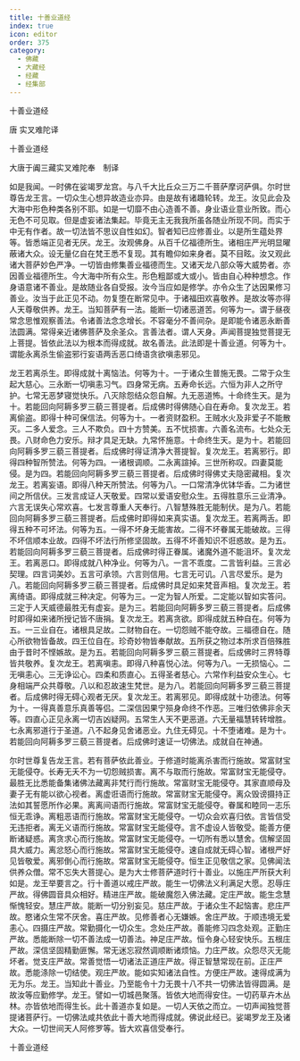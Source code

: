 ```yaml
---
title: 十善业道经
index: true
icon: editor
order: 375
category:
  - 佛藏
  - 大藏经
  - 经藏
  - 经集部
---
```


  十善业道经  

唐 实叉难陀译  

十善业道经  

大唐于阗三藏实叉难陀奉　制译  

如是我闻。一时佛在娑竭罗龙宫。与八千大比丘众三万二千菩萨摩诃萨俱。尔时世尊告龙王言。一切众生心想异故造业亦异。由是故有诸趣轮转。龙王。汝见此会及大海中形色种类各别不耶。如是一切靡不由心造善不善。身业语业意业所致。而心无色不可见取。但是虚妄诸法集起。毕竟无主无我我所虽各随业所现不同。而实于中无有作者。故一切法皆不思议自性如幻。智者知已应修善业。以是所生蕴处界等。皆悉端正见者无厌。龙王。汝观佛身。从百千亿福德所生。诸相庄严光明显曜蔽诸大众。设无量亿自在梵王悉不复现。其有瞻仰如来身者。莫不目眩。汝又观此诸大菩萨妙色严净。一切皆由修集善业福德而生。又诸天龙八部众等大威势者。亦因善业福德所生。今大海中所有众生。形色粗鄙或大或小。皆由自心种种想念。作身语意诸不善业。是故随业各自受报。汝今当应如是修学。亦令众生了达因果修习善业。汝当于此正见不动。勿复堕在断常见中。于诸福田欢喜敬养。是故汝等亦得人天尊敬供养。龙王。当知菩萨有一法。能断一切诸恶道苦。何等为一。谓于昼夜常念思惟观察善法。令诸善法念念增长。不容毫分不善间杂。是即能令诸恶永断善法圆满。常得亲近诸佛菩萨及余圣众。言善法者。谓人天身。声闻菩提独觉菩提无上菩提。皆依此法以为根本而得成就。故名善法。此法即是十善业道。何等为十。谓能永离杀生偷盗邪行妄语两舌恶口绮语贪欲嗔恚邪见。  

龙王若离杀生。即得成就十离恼法。何等为十。一于诸众生普施无畏。二常于众生起大慈心。三永断一切嗔恚习气。四身常无病。五寿命长远。六恒为非人之所守护。七常无恶梦寝觉快乐。八灭除怨结众怨自解。九无恶道怖。十命终生天。是为十。若能回向阿耨多罗三藐三菩提者。后成佛时得佛随心自在寿命。复次龙王。若离偷盗。即得十种可保信法。何等为十。一者资财盈积。王贼水火及非爱子不能散灭。二多人爱念。三人不欺负。四十方赞美。五不忧损害。六善名流布。七处众无畏。八财命色力安乐。辩才具足无缺。九常怀施意。十命终生天。是为十。若能回向阿耨多罗三藐三菩提者。后成佛时得证清净大菩提智。复次龙王。若离邪行。即得四种智所赞法。何等为四。一诸根调顺。二永离諠掉。三世所称叹。四妻莫能侵。是为四。若能回向阿耨多罗三藐三菩提者。后成佛时得佛丈夫隐密藏相。复次龙王。若离妄语。即得八种天所赞法。何等为八。一口常清净优钵华香。二为诸世间之所信伏。三发言成证人天敬爱。四常以爱语安慰众生。五得胜意乐三业清净。六言无误失心常欢喜。七发言尊重人天奉行。八智慧殊胜无能制伏。是为八。若能回向阿耨多罗三藐三菩提者。后成佛时即得如来真实语。复次龙王。若离两舌。即得五种不可坏法。何等为五。一得不坏身无能害故。二得不坏眷属无能破故。三得不坏信顺本业故。四得不坏法行所修坚固故。五得不坏善知识不诳惑故。是为五。若能回向阿耨多罗三藐三菩提者。后成佛时得正眷属。诸魔外道不能沮坏。复次龙王。若离恶口。即得成就八种净业。何等为八。一言不乖度。二言皆利益。三言必契理。四言词美妙。五言可承领。六言则信用。七言无可讥。八言尽爱乐。是为八。若能回向阿耨多罗三藐三菩提者。后成佛时具足如来梵音声相。复次龙王。若离绮语。即得成就三种决定。何等为三。一定为智人所爱。二定能以智如实答问。三定于人天威德最胜无有虚妄。是为三。若能回向阿耨多罗三藐三菩提者。后成佛时即得如来诸所授记皆不唐捐。复次龙王。若离贪欲。即得成就五种自在。何等为五。一三业自在。诸根具足故。二财物自在。一切怨贼不能夺故。三福德自在。随心所欲物皆备故。四王位自在。珍奇妙物皆奉献故。五所获之物过本所求百倍殊胜由于昔时不悭嫉故。是为五。若能回向阿耨多罗三藐三菩提者。后成佛时三界特尊皆共敬养。复次龙王。若离嗔恚。即得八种喜悦心法。何等为八。一无损恼心。二无嗔恚心。三无诤讼心。四柔和质直心。五得圣者慈心。六常作利益安众生心。七身相端严众共尊敬。八以和忍故速生梵世。是为八。若能回向阿耨多罗三藐三菩提者。后成佛时得无碍心观者无厌。复次龙王。若离邪见。即得成就十功德法。何等为十。一得真善意乐真善等侣。二深信因果宁殒身命终不作恶。三唯归依佛非余天等。四直心正见永离一切吉凶疑网。五常生人天不更恶道。六无量福慧转转增胜。七永离邪道行于圣道。八不起身见舍诸恶业。九住无碍见。十不堕诸难。是为十。若能回向阿耨多罗三藐三菩提者。后成佛时速证一切佛法。成就自在神通。  

尔时世尊复告龙王言。若有菩萨依此善业。于修道时能离杀害而行施故。常富财宝无能侵夺。长寿无夭不为一切怨贼损害。离不与取而行施故。常富财宝无能侵夺。最胜无比悉能备集诸佛法藏离非梵行而行施故。常富财宝无能侵夺。其家直顺母及妻子无有能以欲心视者。离虚诳语而行施故。常富财宝无能侵夺。离众毁谤摄持正法如其誓愿所作必果。离离间语而行施故。常富财宝无能侵夺。眷属和睦同一志乐恒无乖诤。离粗恶语而行施故。常富财宝无能侵夺。一切众会欢喜归依。言皆信受无违拒者。离无义语而行施故。常富财宝无能侵夺。言不虚设人皆敬受。能善方便断诸疑惑。离贪求心而行施故。常富财宝无能侵夺。一切所有悉以慧舍。信解坚固具大威力。离忿怒心而行施故。常富财宝无能侵夺。速自成就无碍心智。诸根严好见皆敬爱。离邪倒心而行施故。常富财宝无能侵夺。恒生正见敬信之家。见佛闻法供养众僧。常不忘失大菩提心。是为大士修菩萨道时行十善业。以施庄严所获大利如是。龙王举要言之。行十善道以戒庄严故。能生一切佛法义利满足大愿。忍辱庄严故。得佛圆音具众相好。精进庄严故。能破魔怨入佛法藏。定庄严故。能生念慧惭愧轻安。慧庄严故。能断一切分别妄见。慈庄严故。于诸众生不起恼害。悲庄严故。愍诸众生常不厌舍。喜庄严故。见修善者心无嫌嫉。舍庄严故。于顺违境无爱恚心。四摄庄严故。常勤摄化一切众生。念处庄严故。善能修习四念处观。正勤庄严故。悉能断除一切不善法成一切善法。神足庄严故。恒令身心轻安快乐。五根庄严故。深信坚固精勤匪懈。常无迷忘寂然调顺断诸烦恼。力庄严故。众怨尽灭无能坏者。觉支庄严故。常善觉悟一切诸法正道庄严故。得正智慧常现在前。正庄严故。悉能涤除一切结使。观庄严故。能如实知诸法自性。方便庄严故。速得成满为无为乐。龙王。当知此十善业。乃至能令十力无畏十八不共一切佛法皆得圆满。是故汝等应勤修学。龙王。譬如一切城邑聚落。皆依大地而得安住。一切药草卉木丛林。亦皆依地而得生长。此十善道亦复如是。一切人天依之而立。一切声闻独觉菩提诸菩萨行。一切佛法咸共依此十善大地而得成就。佛说此经已。娑竭罗龙王及诸大众。一切世间天人阿修罗等。皆大欢喜信受奉行。  

十善业道经  
